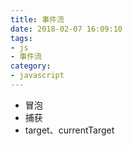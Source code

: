 ```yaml
---
title: 事件流
date: 2018-02-07 16:09:10
tags:
- js
- 事件流
category: 
- javascript
---
```


- 冒泡
- 捕获
- target、currentTarget